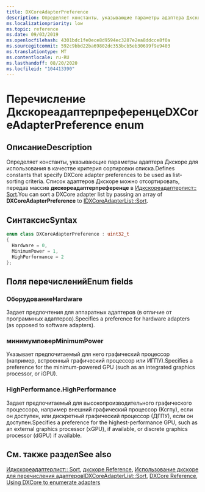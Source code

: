 ```yaml
---
title: DXCoreAdapterPreference
description: Определяет константы, указывающие параметры адаптера Дкскоре для использования в качестве критерия сортировки списка.
ms.localizationpriority: low
ms.topic: reference
ms.date: 09/03/2019
ms.openlocfilehash: 4301bdc1fe0ece8d9594ec3287e2ea8ddcce8f0a
ms.sourcegitcommit: 592c9bbd22ba69802dc353bcb5eb30699f9e9403
ms.translationtype: MT
ms.contentlocale: ru-RU
ms.lasthandoff: 08/20/2020
ms.locfileid: "104413390"
---
```

# <a name="dxcoreadapterpreference-enum"></a><span data-ttu-id="9e7dd-103">Перечисление Дкскореадаптерпреференце</span><span class="sxs-lookup"><span data-stu-id="9e7dd-103">DXCoreAdapterPreference enum</span></span>

## <a name="description"></a><span data-ttu-id="9e7dd-104">Описание</span><span class="sxs-lookup"><span data-stu-id="9e7dd-104">Description</span></span>

<span data-ttu-id="9e7dd-105">Определяет константы, указывающие параметры адаптера Дкскоре для использования в качестве критерия сортировки списка.</span><span class="sxs-lookup"><span data-stu-id="9e7dd-105">Defines constants that specify DXCore adapter preferences to be used as list-sorting criteria.</span></span> <span data-ttu-id="9e7dd-106">Список адаптеров Дкскоре можно отсортировать, передав массив **дкскореадаптерпреференце** в [Идкскореадаптерлист:: Sort](./nf-dxcore_interface-idxcoreadapterlist-sort.md).</span><span class="sxs-lookup"><span data-stu-id="9e7dd-106">You can sort a DXCore adapter list by passing an array of **DXCoreAdapterPreference** to [IDXCoreAdapterList::Sort](./nf-dxcore_interface-idxcoreadapterlist-sort.md).</span></span>

## <a name="syntax"></a><span data-ttu-id="9e7dd-107">Синтаксис</span><span class="sxs-lookup"><span data-stu-id="9e7dd-107">Syntax</span></span>

```cpp
enum class DXCoreAdapterPreference : uint32_t
{
  Hardware = 0,
  MinimumPower = 1,
  HighPerformance = 2
};
```

## <a name="enum-fields"></a><span data-ttu-id="9e7dd-108">Поля перечислений</span><span class="sxs-lookup"><span data-stu-id="9e7dd-108">Enum fields</span></span>

### <a name="hardware"></a><span data-ttu-id="9e7dd-109">Оборудование</span><span class="sxs-lookup"><span data-stu-id="9e7dd-109">Hardware</span></span>

<span data-ttu-id="9e7dd-110">Задает предпочтения для аппаратных адаптеров (в отличие от программных адаптеров).</span><span class="sxs-lookup"><span data-stu-id="9e7dd-110">Specifies a preference for hardware adapters (as opposed to software adapters).</span></span>

### <a name="minimumpower"></a><span data-ttu-id="9e7dd-111">минимумповер</span><span class="sxs-lookup"><span data-stu-id="9e7dd-111">MinimumPower</span></span>

<span data-ttu-id="9e7dd-112">Указывает предпочитаемый для него графический процессор (например, встроенный графический процессор или ИГПУ).</span><span class="sxs-lookup"><span data-stu-id="9e7dd-112">Specifies a preference for the minimum-powered GPU (such as an integrated graphics processor, or iGPU).</span></span>

### <a name="highperformance"></a><span data-ttu-id="9e7dd-113">HighPerformance.</span><span class="sxs-lookup"><span data-stu-id="9e7dd-113">HighPerformance</span></span>

<span data-ttu-id="9e7dd-114">Задает предпочитаемый для высокопроизводительного графического процессора, например внешний графический процессор (Ксгпу), если он доступен, или дискретный графический процессор (ДГПУ), если он доступен.</span><span class="sxs-lookup"><span data-stu-id="9e7dd-114">Specifies a preference for the highest-performance GPU, such as an external graphics processor (xGPU), if available, or discrete graphics processor (dGPU) if available.</span></span>

## <a name="see-also"></a><span data-ttu-id="9e7dd-115">См. также раздел</span><span class="sxs-lookup"><span data-stu-id="9e7dd-115">See also</span></span>

<span data-ttu-id="9e7dd-116">[Идкскореадаптерлист:: Sort](./nf-dxcore_interface-idxcoreadapterlist-sort.md), [дкскоре Reference](../dxcore-reference.md), [Использование дкскоре для перечисления адаптеров](../dxcore-enum-adapters.md)</span><span class="sxs-lookup"><span data-stu-id="9e7dd-116">[IDXCoreAdapterList::Sort](./nf-dxcore_interface-idxcoreadapterlist-sort.md), [DXCore Reference](../dxcore-reference.md), [Using DXCore to enumerate adapters](../dxcore-enum-adapters.md)</span></span>